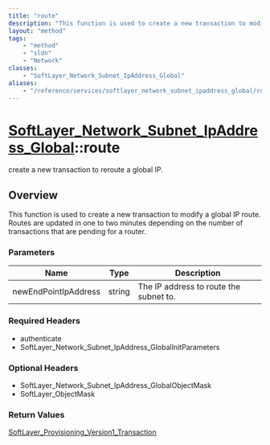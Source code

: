 ```yaml
---
title: "route"
description: "This function is used to create a new transaction to modify a global IP route. Routes are updated in one to two minutes... "
layout: "method"
tags:
    - "method"
    - "sldn"
    - "Network"
classes:
    - "SoftLayer_Network_Subnet_IpAddress_Global"
aliases:
    - "/reference/services/softlayer_network_subnet_ipaddress_global/route"
---
```

# [SoftLayer_Network_Subnet_IpAddress_Global](/reference/services/SoftLayer_Network_Subnet_IpAddress_Global)::route

create a new transaction to reroute a global IP.


## Overview 
This function is used to create a new transaction to modify a global IP route. Routes are updated in one to two minutes depending on the number of transactions that are pending for a router. 

### Parameters 
|Name | Type | Description |
| --- | --- | --- |
|newEndPointIpAddress| string| The IP address to route the subnet to.|


### Required Headers
* authenticate
* SoftLayer_Network_Subnet_IpAddress_GlobalInitParameters

### Optional Headers
* SoftLayer_Network_Subnet_IpAddress_GlobalObjectMask
* SoftLayer_ObjectMask

### Return Values
<a href='/reference/datatypes/SoftLayer_Provisioning_Version1_Transaction'>SoftLayer_Provisioning_Version1_Transaction </a>

